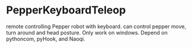 # PepperKeyboardTeleop
remote controlling Pepper robot with keyboard. can control pepper move, turn around and head posture. 
Only work on windows.
Depend on pythoncom, pyHook, and Naoqi.
